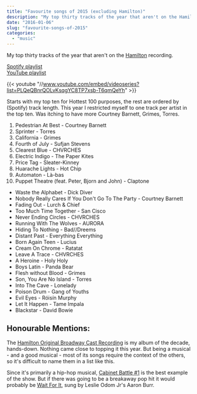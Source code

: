 ```yaml
---
title: "Favourite songs of 2015 (excluding Hamilton)"
description: "My top thirty tracks of the year that aren't on the Hamilton recording."
date: "2016-01-06"
slug: "favourite-songs-of-2015"
categories: 
  - "music"
---
```


My top thirty tracks of the year that aren't on the [Hamilton](//en.wikipedia.org/wiki/Hamilton_(musical)) recording.

[Spotify playlist](//open.spotify.com/user/imathew/playlist/3uUbqjrA7BXIxpL1iwioot "Spotify")  
[YouTube playlist](//www.youtube.com/playlist?list=PLQeQBnrQOLvKsqgYC8TP7xsb-T6qmQeYh "YouTube")

{{< youtube "//www.youtube.com/embed/videoseries?list=PLQeQBnrQOLvKsqgYC8TP7xsb-T6qmQeYh" >}}

Starts with my top ten for Hottest 100 purposes, the rest are ordered by (Spotify) track length. This year I restricted myself to one track per artist in the top ten. Was itching to have more Courtney Barnett, Grimes, Torres.

1. Pedestrian At Best - Courtney Barnett
2. Sprinter - Torres
3. California - Grimes
4. Fourth of July - Sufjan Stevens
5. Clearest Blue - CHVRCHES
6. Electric Indigo - The Paper Kites
7. Price Tag - Sleater-Kinney
8. Huarache Lights - Hot Chip
9. Automaton - Là-bas
10. Puppet Theatre (feat. Peter, Bjorn and John) - Claptone

- Waste the Alphabet - Dick Diver
- Nobody Really Cares If You Don't Go To The Party - Courtney Barnett
- Fading Out - Lurch & Chief
- Too Much Time Together - San Cisco
- Never Ending Circles - CHVRCHES
- Running With The Wolves - AURORA
- Hiding To Nothing - Bad//Dreems
- Distant Past - Everything Everything
- Born Again Teen - Lucius
- Cream On Chrome - Ratatat
- Leave A Trace - CHVRCHES
- A Heroine - Holy Holy
- Boys Latin - Panda Bear
- Flesh without Blood - Grimes
- Son, You Are No Island - Torres
- Into The Cave - Lonelady
- Poison Drum - Gang of Youths
- Evil Eyes - Róisín Murphy
- Let It Happen - Tame Impala
- Blackstar - David Bowie

## Honourable Mentions:

The [Hamilton Original Broadway Cast Recording](//open.spotify.com/album/1kCHru7uhxBUdzkm4gzRQc) is my album of the decade, hands-down. Nothing came close to topping it this year. But being a musical - and a good musical - most of its songs require the context of the others, so it's difficult to name them in a list like this.

Since it's primarily a hip-hop musical, [Cabinet Battle #1](//open.spotify.com/track/3TfKt8mPpdXfQTMfRjHzyz) is the best example of the show. But if there was going to be a breakaway pop hit it would probably be [Wait For It](https://open.spotify.com/track/7EqpEBPOohgk7NnKvBGFWo), sung by Leslie Odom Jr's Aaron Burr.